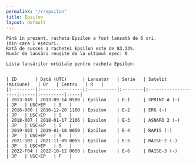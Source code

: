 ```yaml
---
permalink: "/r/epsilon"
title: Epsilon
layout: default
---
```


    Până în prezent, racheta Epsilon a fost lansată de 6 ori.
    (din care 1 eșecuri.
    Rată de succes a rachetei Epsilon este de 83.33%.
    Număr de lansări reușite de la ultimul eșec: 0
    
    Lista lansărilor orbitale pentru racheta Epsilon:
    
    
    | ID       | Dată (UTC)      | Lansator   | Serie   | Satelit (misiune)   | Or   | Centru   | R   |
    |:---------|:----------------|:-----------|:--------|:--------------------|:-----|:---------|:----|
    | 2013-049 | 2013-09-14 0500 | Epsilon    | E-1     | SPRINT-A (-)        | JP   | USC+EP   | S   |
    | 2016-080 | 2016-12-20 1100 | Epsilon    | E-2     | ERG (-)             | JP   | USC+EP   | S   |
    | 2018-007 | 2018-01-17 2106 | Epsilon    | E-3     | ASNARO 2 (-)        | JP   | USC+EP   | S   |
    | 2019-003 | 2019-01-18 0050 | Epsilon    | E-4     | RAPIS (-)           | JP   | USC+EP   | S   |
    | 2021-102 | 2021-11-09 0055 | Epsilon    | E-5     | RAISE-2 (-)         | JP   | USC+EP   | S   |
    | 2022-F04 | 2022-10-12 0050 | Epsilon    | E-6     | RAISE-3 (-)         | JP   | USC+EP   | F   |

